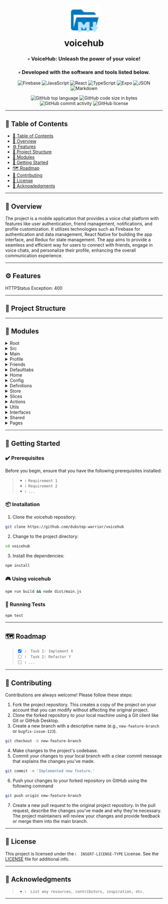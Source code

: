 <div align="center">
<h1 align="center">
<img src="https://raw.githubusercontent.com/PKief/vscode-material-icon-theme/ec559a9f6bfd399b82bb44393651661b08aaf7ba/icons/folder-markdown-open.svg" width="100" />
<br>voicehub
</h1>
<h3>◦ VoiceHub: Unleash the power of your voice!</h3>
<h3>◦ Developed with the software and tools listed below.</h3>

<p align="center">
<img src="https://img.shields.io/badge/Firebase-FFCA28.svg?style&logo=Firebase&logoColor=black" alt="Firebase" />
<img src="https://img.shields.io/badge/JavaScript-F7DF1E.svg?style&logo=JavaScript&logoColor=black" alt="JavaScript" />
<img src="https://img.shields.io/badge/React-61DAFB.svg?style&logo=React&logoColor=black" alt="React" />
<img src="https://img.shields.io/badge/TypeScript-3178C6.svg?style&logo=TypeScript&logoColor=white" alt="TypeScript" />
<img src="https://img.shields.io/badge/Expo-000020.svg?style&logo=Expo&logoColor=white" alt="Expo" />
<img src="https://img.shields.io/badge/JSON-000000.svg?style&logo=JSON&logoColor=white" alt="JSON" />
<img src="https://img.shields.io/badge/Markdown-000000.svg?style&logo=Markdown&logoColor=white" alt="Markdown" />
</p>
<img src="https://img.shields.io/github/languages/top/dubstep-warrior/voicehub?style&color=5D6D7E" alt="GitHub top language" />
<img src="https://img.shields.io/github/languages/code-size/dubstep-warrior/voicehub?style&color=5D6D7E" alt="GitHub code size in bytes" />
<img src="https://img.shields.io/github/commit-activity/m/dubstep-warrior/voicehub?style&color=5D6D7E" alt="GitHub commit activity" />
<img src="https://img.shields.io/github/license/dubstep-warrior/voicehub?style&color=5D6D7E" alt="GitHub license" />
</div>

---

## 📒 Table of Contents
- [📒 Table of Contents](#-table-of-contents)
- [📍 Overview](#-overview)
- [⚙️ Features](#-features)
- [📂 Project Structure](#project-structure)
- [🧩 Modules](#modules)
- [🚀 Getting Started](#-getting-started)
- [🗺 Roadmap](#-roadmap)
- [🤝 Contributing](#-contributing)
- [📄 License](#-license)
- [👏 Acknowledgments](#-acknowledgments)

---


## 📍 Overview

The project is a mobile application that provides a voice chat platform with features like user authentication, friend management, notifications, and profile customization. It utilizes technologies such as Firebase for authentication and data management, React Native for building the app interface, and Redux for state management. The app aims to provide a seamless and efficient way for users to connect with friends, engage in voice chats, and personalize their profile, enhancing the overall communication experience.

---

## ⚙️ Features

HTTPStatus Exception: 400

---


## 📂 Project Structure




---

## 🧩 Modules

<details closed><summary>Root</summary>

| File                                                                                       | Summary                                                                                                                                                                                                                                                                                                                                                                                                                                                            |
| ---                                                                                        | ---                                                                                                                                                                                                                                                                                                                                                                                                                                                                |
| [babel.config.js](https://github.com/dubstep-warrior/voicehub/blob/main/babel.config.js)   | This code exports a configuration object that customizes Babel presets and plugins for Expo projects. It enables features like environment variables and provides additional functionality with the "react-native-dotenv" and "react-native-reanimated" plugins.​                                                                                                                                                                                                  |
| [firebase.ts](https://github.com/dubstep-warrior/voicehub/blob/main/firebase.ts)           | The code initializes a Firebase app using the provided configuration. It also initializes authentication, Firestore, and storage services. The commented-out sections suggest additional features like messaging and local persistence. The initialized app, authentication, Firestore, and storage instances are exported for use in other modules.                                                                                                               |
| [Styles.config.ts](https://github.com/dubstep-warrior/voicehub/blob/main/Styles.config.ts) | In this code snippet, we are using React Native's StyleSheet module to create styling rules. It includes styles for icons, buttons, text, heading containers, and header text. The styles are defined using properties like width, height, borderRadius, backgroundColor, padding, justifyContent, alignItems, and position. The theme is imported from a separate configuration file. This code helps maintain consistency in styling throughout the application. |
| [Images.config.ts](https://github.com/dubstep-warrior/voicehub/blob/main/Images.config.ts) | The code defines a configuration object that contains various image assets. These assets are imported and assigned as values to specific keys. The exported object can be used to access the image assets throughout the codebase.                                                                                                                                                                                                                                 |
| [env.d.ts](https://github.com/dubstep-warrior/voicehub/blob/main/env.d.ts)                 | The code is declaring a module that exports a constant variable REACT_APP_BACKEND_URL of type string, allowing access to the backend URL through this module.                                                                                                                                                                                                                                                                                                      |
| [App.tsx](https://github.com/dubstep-warrior/voicehub/blob/main/App.tsx)                   | This code sets up the Redux store and provides it to the app components using the Provider component from react-redux. It renders the VoiceHub component, which serves as the entry point for the app's functionality.                                                                                                                                                                                                                                             |

</details>

<details closed><summary>Src</summary>

| File                                                                                   | Summary                                                                                                                                                                                                                                           |
| ---                                                                                    | ---                                                                                                                                                                                                                                               |
| [VoiceHub.tsx](https://github.com/dubstep-warrior/voicehub/blob/main/src/VoiceHub.tsx) | The code provides authentication functionality using Firebase and React Navigation. It allows users to login or register and redirects them accordingly. The use of useState and useEffect ensures real-time changes to the authentication state. |

</details>

<details closed><summary>Main</summary>

| File                                                                                                           | Summary                                                                                                                                                                                                                                                                                                                                                                                                                                                                                                                             |
| ---                                                                                                            | ---                                                                                                                                                                                                                                                                                                                                                                                                                                                                                                                                 |
| [Notification.tsx](https://github.com/dubstep-warrior/voicehub/blob/main/src/tabs/main/Notification.tsx)       | This code is a React Native component that handles the display of notifications. It retrieves notification data from the app state, sorts it by date, and renders a list of notifications in a FlatList. Each notification includes details such as the sender's profile image, name, and the chat channel it was tagged in. If there are no notifications, a message is displayed. The code also includes styles for the component's layout and text formatting.                                                                   |
| [StandardTabPage.tsx](https://github.com/dubstep-warrior/voicehub/blob/main/src/tabs/main/StandardTabPage.tsx) | This code defines a React Native functional component called StandardTabPage. It imports various libraries and dependencies for styling, navigation, and data management. Using the SafeAreaView component, it provides a safe area for rendering content. It also includes a heading section with customizable left and right elements. The main functionality of this component revolves around rendering and managing child components. Overall, it sets up a standard template for creating tabbed pages in a React Native app. |

</details>

<details closed><summary>Profile</summary>

| File                                                                                                   | Summary                                                                                                                                                                                                                                                                                                                                                                                                                                                  |
| ---                                                                                                    | ---                                                                                                                                                                                                                                                                                                                                                                                                                                                      |
| [Profile.tsx](https://github.com/dubstep-warrior/voicehub/blob/main/src/tabs/main/Profile/Profile.tsx) | The code is a React Native component that represents a user profile screen. It imports various modules and dependencies for navigation, state management, UI components, and image picking. It provides a stack navigator with two screens, "Default" and "UpdateField", for displaying the user profile information and allowing the user to update specific fields. The code also includes commented-out code for swipe tabs using top tab navigation. |
| [Default.tsx](https://github.com/dubstep-warrior/voicehub/blob/main/src/tabs/main/Profile/Default.tsx) | This code defines a React Native screen component that displays a user profile. It allows the user to update their profile fields, such as name and email, by navigating to the "UpdateField" screen. The component also includes a logout button that dispatches an action to remove the authentication data. The UI is styled using StyleSheet, and various dependencies and assets are imported and used throughout the code.                         |

</details>

<details closed><summary>Friends</summary>

| File                                                                                                   | Summary                                                                                                                                                                                                                                                                                                                                                            |
| ---                                                                                                    | ---                                                                                                                                                                                                                                                                                                                                                                |
| [Friends.tsx](https://github.com/dubstep-warrior/voicehub/blob/main/src/tabs/main/Friends/Friends.tsx) | This code represents a React Native component that manages the navigation between two screens. It sets up a navigation stack using the `createStackNavigator` function and defines two screens: "Default" and "AddFriend". The component receives `route` and `navigation` as props and uses them to determine the initial route and navigate between the screens. |
| [Default.tsx](https://github.com/dubstep-warrior/voicehub/blob/main/src/tabs/main/Friends/Default.tsx) | This code implements a screen for displaying friends, friend requests, and pending friend requests. It utilizes React Native components and navigation to achieve the desired functionality. Users can add friends, view their friends list, and handle friend requests through this screen.                                                                       |

</details>

<details closed><summary>Defaulttabs</summary>

| File                                                                                                               | Summary                                                                                                                                                                                                                                                                                                                                                                                    |
| ---                                                                                                                | ---                                                                                                                                                                                                                                                                                                                                                                                        |
| [Friends.tsx](https://github.com/dubstep-warrior/voicehub/blob/main/src/tabs/main/Friends/DefaultTabs/Friends.tsx) | This code defines a Friends screen component in a React Native app. It retrieves user and app state using Redux selectors, displays a list of friends or friend requests, and handles actions such as sending a message, removing a friend, accepting/rejecting friend requests, and removing outgoing requests. It also utilizes an ActionSheet component for handling user interactions. |

</details>

<details closed><summary>Home</summary>

| File                                                                                                | Summary                                                                                                                                                                                                                                                                            |
| ---                                                                                                 | ---                                                                                                                                                                                                                                                                                |
| [Chat.tsx](https://github.com/dubstep-warrior/voicehub/blob/main/src/tabs/main/Home/Chat.tsx)       | This code implements a chat feature using React Native and React Navigation. It includes functionalities such as displaying a list of users, sending messages, and opening a chat drawer. The code also handles actions such as closing the drawer and navigation between screens. |
| [Default.tsx](https://github.com/dubstep-warrior/voicehub/blob/main/src/tabs/main/Home/Default.tsx) | HTTPStatus Exception: 400                                                                                                                                                                                                                                                          |
| [Home.tsx](https://github.com/dubstep-warrior/voicehub/blob/main/src/tabs/main/Home/Home.tsx)       | HTTPStatus Exception: 400                                                                                                                                                                                                                                                          |

</details>

<details closed><summary>Config</summary>

| File                                                                                              | Summary                                                                                                                                                                                                                           |
| ---                                                                                               | ---                                                                                                                                                                                                                               |
| [Main.config.ts](https://github.com/dubstep-warrior/voicehub/blob/main/src/config/Main.config.ts) | The code defines a MainTab array that represents the main tabs of a mobile application. Each tab has a name, a component, and images for active and inactive states. These tabs include Home, Friends, Notification, and Profile. |

</details>

<details closed><summary>Definitions</summary>

| File                                                                                                                         | Summary                                                                                                                                                                                                                                                          |
| ---                                                                                                                          | ---                                                                                                                                                                                                                                                              |
| [actionsheet.definition.ts](https://github.com/dubstep-warrior/voicehub/blob/main/src/definitions/actionsheet.definition.ts) | This code declares a module for a React Native ActionSheet component. The component accepts options, a callback for onPress events, and additional parameters like title, message, and tintColor. It also includes methods like show to display the ActionSheet. |

</details>

<details closed><summary>Store</summary>

| File                                                                                 | Summary                                                                                                                                                                                                                                        |
| ---                                                                                  | ---                                                                                                                                                                                                                                            |
| [hooks.ts](https://github.com/dubstep-warrior/voicehub/blob/main/src/store/hooks.ts) | This code provides hooks to use Redux's dispatch and selector functions in a React app. It exports `useAppDispatch` and `useAppSelector` to be used instead of the default Redux hooks, with proper typings for the AppDispatch and RootState. |
| [store.ts](https://github.com/dubstep-warrior/voicehub/blob/main/src/store/store.ts) | This code creates a Redux store with two reducers: userReducer and appReducer. It configures the store with middleware and exports it. It also exports the inferred RootState and AppDispatch types for use throughout the application.        |

</details>

<details closed><summary>Slices</summary>

| File                                                                                                  | Summary                                                                                                                                                                                                                                                                                                                              |
| ---                                                                                                   | ---                                                                                                                                                                                                                                                                                                                                  |
| [user.slice.ts](https://github.com/dubstep-warrior/voicehub/blob/main/src/store/slices/user.slice.ts) | This code defines a Redux slice for managing user state. It includes actions to assign and update user data, as well as methods to update user chats and chat messages. The initial state includes properties for user information and chat data. The code also exports a selector function to access the user state from the store. |
| [app.slice.ts](https://github.com/dubstep-warrior/voicehub/blob/main/src/store/slices/app.slice.ts)   | This code defines a Redux slice called "app" with various actions to update the state. It manages loading and submitting states, user data, selected categories for the home screen, messages, user profiles, Firebase listeners, notifications, chat members for voice chat, etc. It also exports selectors and the reducer.        |

</details>

<details closed><summary>Actions</summary>

| File                                                                                                       | Summary                                                                                                                                                                                                                                                                                                                                                                                                                                                                                                                                                                                                                |
| ---                                                                                                        | ---                                                                                                                                                                                                                                                                                                                                                                                                                                                                                                                                                                                                                    |
| [auth.actions.ts](https://github.com/dubstep-warrior/voicehub/blob/main/src/store/actions/auth.actions.ts) | The code includes import statements for various Firebase functionalities such as authentication, database operations, and Firestore queries. It also includes action functions for resolving access, handling authentication events, and updating user information. These functions dispatch actions to update the user and app states in the Redux store. The code integrates with Firebase by using listeners to receive real-time updates for dynamic data and performs CRUD operations on the database.                                                                                                            |
| [user.actions.ts](https://github.com/dubstep-warrior/voicehub/blob/main/src/store/actions/user.actions.ts) | This code consists of various functions that perform different tasks related to user management and interaction in a mobile app. It includes features such as user profile updates, user search, adding and removing friends, handling friend requests, creating and joining chats, sending messages within chats, and managing chat images. It heavily relies on the Firebase Firestore database and authentication. The code contains error handling and dispatches actions to update the app's state accordingly. Overall, it provides essential functionalities for user interaction and communication in the app. |

</details>

<details closed><summary>Utils</summary>

| File                                                                                               | Summary                                                                                                                                                                                                                                                         |
| ---                                                                                                | ---                                                                                                                                                                                                                                                             |
| [Call.ts](https://github.com/dubstep-warrior/voicehub/blob/main/src/utils/Call.ts)                 | This code is a module that performs audio call functionalities using the AgoraRTC and react-native-agora libraries. It allows joining and leaving channels, handling user join and leave events, and adding and removing voice chat members from the app state. |
| [Subscribers.ts](https://github.com/dubstep-warrior/voicehub/blob/main/src/utils/Subscribers.ts)   | This code is responsible for retrieving chat data and updating the app state with the latest messages and notifications from the Firestore database. It uses Firebase Firestore queries, listeners, and dispatches actions to update the Redux store.           |
| [FileUploader.ts](https://github.com/dubstep-warrior/voicehub/blob/main/src/utils/FileUploader.ts) | This code allows users to upload an image to Firebase storage and retrieve the download URL. The image is converted to a blob, then uploaded to the specified storage path. The download URL is then returned.                                                  |
| [StartChat.ts](https://github.com/dubstep-warrior/voicehub/blob/main/src/utils/StartChat.ts)       | The code is responsible for starting a chat with a selected user. It updates the user chat and app state in Redux, and then navigates to the Chat screen.                                                                                                       |

</details>

<details closed><summary>Interfaces</summary>

| File                                                                                                                                    | Summary                                                                                                                                                                                                                                                           |
| ---                                                                                                                                     | ---                                                                                                                                                                                                                                                               |
| [RootStackParamList.interface.ts](https://github.com/dubstep-warrior/voicehub/blob/main/src/interfaces/RootStackParamList.interface.ts) | This code defines the main functionalities of a root stack navigation for an app. It includes screens for registration, login, the main app, updating a field, adding a friend, the default screen, and the home screen.                                          |
| [NavigationProps.interface.ts](https://github.com/dubstep-warrior/voicehub/blob/main/src/interfaces/NavigationProps.interface.ts)       | This code imports the necessary modules and types for creating a navigation stack in a React Native app. It also defines the type for screen props.                                                                                                               |
| [VHUser.ts](https://github.com/dubstep-warrior/voicehub/blob/main/src/interfaces/VHUser.ts)                                             | The code defines an interface "VHUser" extending the User interface from the firebase auth module. It adds an optional "status" property to the user object.                                                                                                      |
| [Props.interface.ts](https://github.com/dubstep-warrior/voicehub/blob/main/src/interfaces/Props.interface.ts)                           | The code defines a Props type that includes properties for name, handleFormValueChange, formKey, and textInputProps. Its purpose is to define specific functionalities for a form, allowing for dynamic value changes and customization of text input properties. |

</details>

<details closed><summary>Shared</summary>

| File                                                                                                        | Summary                                                                                                                                                                                                                                                                                                                                                                                                                                                |
| ---                                                                                                         | ---                                                                                                                                                                                                                                                                                                                                                                                                                                                    |
| [FormData.tsx](https://github.com/dubstep-warrior/voicehub/blob/main/src/shared/FormData.tsx)               | This code exports a custom hook called FormData which returns an array of form related functions and state values. It allows setting initial form values, updating form values, resetting the form, and replacing the form configuration. It also handles invalid form input.                                                                                                                                                                          |
| [MessageText.tsx](https://github.com/dubstep-warrior/voicehub/blob/main/src/shared/MessageText.tsx)         | The code is a React Native component called `MessageText` that displays a text, highlighting and making it clickable if it starts with "@". It retrieves user data from the app and user slices of the Redux store, and determines if the tapped text corresponds to a user display name. The styling is defined using StyleSheet.                                                                                                                     |
| [SimpleForm.tsx](https://github.com/dubstep-warrior/voicehub/blob/main/src/shared/SimpleForm.tsx)           | This code is a React Native component called SimpleForm. It handles the rendering of a form for various purposes like updating user details or searching for friends. It includes various UI elements like buttons, input fields, and error handling. The component utilizes state management, dispatches actions, and makes use of routing and navigation functionalities.                                                                            |
| [Error.tsx](https://github.com/dubstep-warrior/voicehub/blob/main/src/shared/Error.tsx)                     | This code is a React Native component for displaying an error message. It consists of a View container with an Image and Text component. The Image displays an error icon, and the Text component renders the error message passed through props. The component is styled with specific dimensions, colors, and padding, and can be customized further through props.                                                                                  |
| [Input.tsx](https://github.com/dubstep-warrior/voicehub/blob/main/src/shared/Input.tsx)                     | This code defines a custom input component in a React Native project. It accepts various props for customizable styles, value handling, and other options. It uses the TextInput component from `react-native-gesture-handler` to render the input field. The styles are defined based on the props provided. The component also handles form value changes and text input changes through callbacks.                                                  |
| [UserList.tsx](https://github.com/dubstep-warrior/voicehub/blob/main/src/shared/UserList.tsx)               | The `UserList` component is a reusable UI component built in React Native. It displays a list of users with their profile image, displayed name, and status. It supports customizations such as selecting a user, rendering a small size variant, and displaying a "more" button for each user. Users can be clicked, triggering an optional function. The component utilizes various styles and images from external configuration files.             |
| [ProfileOverview.tsx](https://github.com/dubstep-warrior/voicehub/blob/main/src/shared/ProfileOverview.tsx) | This code is a React Native component for displaying a user's profile overview. It includes features like editing the profile, changing the profile image, and submitting the profile form. The component uses various libraries and dependencies such as react-native, expo-image, react-redux, firebase, and react-native-actionsheet. It also includes styling using StyleSheet from react-native for styling the profile banner and text elements. |
| [Button.tsx](https://github.com/dubstep-warrior/voicehub/blob/main/src/shared/Button.tsx)                   | This code defines a Button component in React Native. It provides a customizable button with different themes and functionalities like displaying a loading indicator. It uses styles from a global stylesheet and theme configurations. The component integrates with a Redux store, checking the app's submitting state.                                                                                                                             |

</details>

<details closed><summary>Pages</summary>

| File                                                                                               | Summary                                                                                                                                                                                                                                                                                                                                                                                                                                                                     |
| ---                                                                                                | ---                                                                                                                                                                                                                                                                                                                                                                                                                                                                         |
| [UpdateField.tsx](https://github.com/dubstep-warrior/voicehub/blob/main/src/pages/UpdateField.tsx) | The code is a React Native component that renders a form for updating a field. It imports various modules such as StyleSheet, View, and Pressable from React Native. It also imports a custom NavigationProps interface and a SimpleForm component. The component dismisses the keyboard when pressed anywhere on the screen. The form is wrapped in a container with specified styles for background color, dimensions, and padding.                                       |
| [ResolveChat.tsx](https://github.com/dubstep-warrior/voicehub/blob/main/src/pages/ResolveChat.tsx) | The code defines a React Native component called ResolveChat. It allows the user to create or join a chat. The component includes form inputs, image uploading functionality, and a submit button. It uses Redux for state management and Firebase for user authentication. The user can switch between creating a new chat or joining an existing one. The design follows the specified theme and style configuration.                                                     |
| [Main.tsx](https://github.com/dubstep-warrior/voicehub/blob/main/src/pages/Main.tsx)               | This code is responsible for rendering a bottom tab navigation bar using React Native. It uses a JSON config file for the tab options and allows for customization of the tab icons and labels using images. The navigation appearance can also be modified using the provided theme config. The code demonstrates the use of React hooks and navigation props in a functional component.                                                                                   |
| [Access.tsx](https://github.com/dubstep-warrior/voicehub/blob/main/src/pages/Access.tsx)           | This code is a React Native component that handles the access functionality of a mobile app. It includes form validation, handling form submissions, and displaying error messages. Users can input their email and password, and for registration, a confirmation password. The component also includes a submit button, a link for navigation, and a logo image. Overall, it provides a user-friendly interface for accessing the app with validation and error handling. |
| [SearchUsers.tsx](https://github.com/dubstep-warrior/voicehub/blob/main/src/pages/SearchUsers.tsx) | This code represents a search feature in a mobile app using React Native. It allows users to search for other users, displays a simple form, and shows a list of search results. The code utilizes various libraries and state management techniques. Additionally, it implements an action sheet for user interaction and includes a dispatch function to add users.                                                                                                       |
| [Invite.tsx](https://github.com/dubstep-warrior/voicehub/blob/main/src/pages/Invite.tsx)           | This code is a functional component that handles user invitation to a chat. It allows users to copy their chat ID and share it with friends. The copied chat ID can be used for joining the chat. It also includes features like showing an error message, using the device clipboard, and displaying a close button.                                                                                                                                                       |

</details>

---

## 🚀 Getting Started

### ✔️ Prerequisites

Before you begin, ensure that you have the following prerequisites installed:
> - `ℹ️ Requirement 1`
> - `ℹ️ Requirement 2`
> - `ℹ️ ...`

### 📦 Installation

1. Clone the voicehub repository:
```sh
git clone https://github.com/dubstep-warrior/voicehub
```

2. Change to the project directory:
```sh
cd voicehub
```

3. Install the dependencies:
```sh
npm install
```

### 🎮 Using voicehub

```sh
npm run build && node dist/main.js
```

### 🧪 Running Tests
```sh
npm test
```

---


## 🗺 Roadmap

> - [X] `ℹ️  Task 1: Implement X`
> - [ ] `ℹ️  Task 2: Refactor Y`
> - [ ] `ℹ️ ...`


---

## 🤝 Contributing

Contributions are always welcome! Please follow these steps:
1. Fork the project repository. This creates a copy of the project on your account that you can modify without affecting the original project.
2. Clone the forked repository to your local machine using a Git client like Git or GitHub Desktop.
3. Create a new branch with a descriptive name (e.g., `new-feature-branch` or `bugfix-issue-123`).
```sh
git checkout -b new-feature-branch
```
4. Make changes to the project's codebase.
5. Commit your changes to your local branch with a clear commit message that explains the changes you've made.
```sh
git commit -m 'Implemented new feature.'
```
6. Push your changes to your forked repository on GitHub using the following command
```sh
git push origin new-feature-branch
```
7. Create a new pull request to the original project repository. In the pull request, describe the changes you've made and why they're necessary.
The project maintainers will review your changes and provide feedback or merge them into the main branch.

---

## 📄 License

This project is licensed under the `ℹ️  INSERT-LICENSE-TYPE` License. See the [LICENSE](https://docs.github.com/en/communities/setting-up-your-project-for-healthy-contributions/adding-a-license-to-a-repository) file for additional info.

---

## 👏 Acknowledgments

> - `ℹ️  List any resources, contributors, inspiration, etc.`

---
